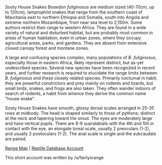 Sooty House Snakes *Boaedon fuliginosus* are medium sized (40-70cm, up to 120cm), lamprophiid snakes that range from the southern coast of Mauritania east to northern Ethiopia and Somalia, south into Angola and extreme northern Mozambique, from near sea level to 2,150m.  Some authors restrict their range to western Africa.  They are found in a wide variety of natural and disturbed habitat, but are probably most common in areas of human habitation, even in urban zones, where they occupy agricultural areas, parks, and gardens.  They are absent from extensive closed canopy forest and montane zones.

A large and confusing species complex, many populations of *B. fuliginosus*, especially those in eastern Africa, likely represent distinct, but as-yet undescribed species.  Several new species have been recognized in recent years, and further research is required to elucidate the range limits between *B. fuliginosus* and these closely related species.  Primarily nocturnal in habit, they are powerful constrictors and prey mainly on rodents and lizards, but small birds, snakes, and frogs are also taken.  They often wander indoors of search of rodents, a habit from whence they derive the common name "house snake".

Sooty House Snakes have smooth, glossy dorsal scales arranged in 25-35 rows at midbody.  The head is shaped similarly to those of pythons; distinct at the neck and tapering toward the snout.  The eyes are moderately large and have vertical pupils.  There are 8-9 supralabials with the 4th and 5th in contact with the eye, an elongate loreal scale, usually 2 preoculars (1-2), and usually 2 postoculars (1-2).  The anal scale is single and the subcaudals are paired.

[Range Map](https://www.iucnredlist.org/species/183198/1733326)  |  [Reptile Database Account](https://reptile-database.reptarium.cz/species?genus=Boaedon&species=fuliginosus)

This short account was written by /u/fairlyorange